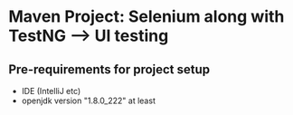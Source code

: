 # Maven Project: Selenium along with TestNG --> UI testing

## Pre-requirements for project setup

- IDE (IntelliJ etc)
- openjdk version "1.8.0_222" at least